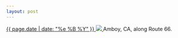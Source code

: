 ```yaml
---
layout: post
---
```


<p>
  <a href="/378">
    <time>{{ page.date | date: "%e %B %Y" }}</time>
    <img src="https://s3.amazonaws.com/life.aaronjgreenberg.com/378.jpg">
  </a>
  Amboy, CA, along Route 66.
</p>
